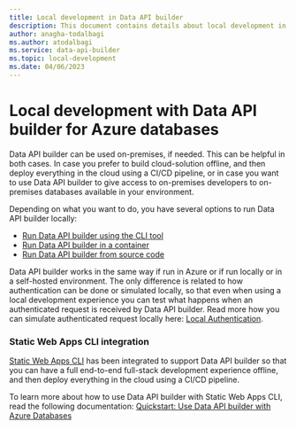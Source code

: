 ```yaml
---
title: Local development in Data API builder
description: This document contains details about local development in Data API builder.
author: anagha-todalbagi
ms.author: atodalbagi
ms.service: data-api-builder
ms.topic: local-development
ms.date: 04/06/2023
---
```


# Local development with Data API builder for Azure databases

Data API builder can be used on-premises, if needed. This can be helpful in both cases. In case you prefer to build cloud-solution offline, and then deploy everything in the cloud using a CI/CD pipeline, or in case you want to use Data API builder to give access to on-premises developers to on-premises databases available in your environment.

Depending on what you want to do, you have several options to run Data API builder locally:

- [Run Data API builder using the CLI tool](./run-using-data-api-builder-cli.md)
- [Run Data API builder in a container](./run-using-container.md)
- [Run Data API builder from source code](./run-from-source-code.md)

Data API builder works in the same way if run in Azure or if run locally or in a self-hosted environment. The only difference is related to how authentication can be done or simulated locally, so that even when using a local development experience you can test what happens when an authenticated request is received by Data API builder. Read more how you can simulate authenticated request locally here: [Local Authentication](./local-authentication.md).

### Static Web Apps CLI integration

[Static Web Apps CLI](https://azure.github.io/static-web-apps-cli/) has been integrated to support Data API builder so that you can have a full end-to-end full-stack development experience offline, and then deploy everything in the cloud using a CI/CD pipeline.

To learn more about how to use Data API builder with Static Web Apps CLI, read the following documentation: [Quickstart: Use Data API builder with Azure Databases](/azure/data-api-builder/get-started/get-started-with-data-api-builder)
